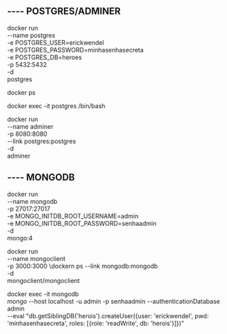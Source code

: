 <!-- Roda um docker de name postgres -->
<!-- Cria um usuario e uma senha -->
<!-- Cria um banco de dados chamado heroes -->
<!-- Seleciona a porta no qual ele ficara exposto -->
<!-- -d indica que nao há nada mais a ser executado e o dokcer executara em segundo plano -->
<!-- Por fim indica o nome da imagem -->
<!-- Caso exista a imagem na maquina cria o container, caso nao exista executa um pull -->
## ---- POSTGRES/ADMINER
docker run \
    --name postgres \
    -e POSTGRES_USER=erickwendel \
    -e POSTGRES_PASSWORD=minhasenhasecreta \
    -e POSTGRES_DB=heroes \
    -p 5432:5432 \
    -d \
    postgres

<!-- Mostra os processos de docker que estao rodando na maquina -->
docker ps
<!-- Abre a linha de comando do container que executa o postgres -->
docker exec -it postgres /bin/bash

<!-- Roda uma instancia concorrente chamada adminer -->
<!-- Pelo link tem permissao para acessar o docker postgres -->
<!-- Baixa a imagem do adminer que apresenta uma interface de administracao do docker contendo o banco de dados -->
<!-- Adminer é uma solução acessível via browser para a administração do MySQL e distribuída gratuitamente sob a forma de um arquivo PHP/imagem Docker. -->
docker run \
    --name adminer \
    -p 8080:8080 \
    --link postgres:postgres \
    -d \
    adminer

<!-- Cria uma imagem de mongodb -->
<!-- Adiciona um usuario administrador(root) que tem acesso para criar outros usuarios -->
<!-- Roda em segundo plano pelo comando -d -->
<!-- Utiliza a versao 4 do mongodb -->
<!-- Roda na porta default do mongo -->
## ---- MONGODB
docker run \
    --name mongodb \
    -p 27017:27017 \
    -e MONGO_INITDB_ROOT_USERNAME=admin \
    -e MONGO_INITDB_ROOT_PASSWORD=senhaadmin \
    -d \
    mongo:4

<!-- Criacao de um cliente para o banco de dados do mongo -->
<!-- Tem acesso ao mongo por meio do link -->
<!-- Mongoclient é uma imagem oficial do mongo que apresenta uma ferramenta de gerenciamento do Mongo -->
docker run \
    --name mongoclient \
    -p 3000:3000 \dockern ps
    --link mongodb:mongodb \
    -d \
    mongoclient/mongoclient

<!-- Faz login no mongo e cria um novo usuario -->
docker exec -it mongodb \
    mongo --host localhost -u admin -p senhaadmin --authenticationDatabase admin \
    --eval "db.getSiblingDB('herois').createUser({user: 'erickwendel', pwd: 'minhasenhasecreta', roles: [{role: 'readWrite', db: 'herois'}]})"